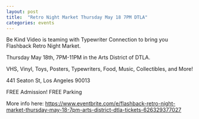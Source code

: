 ```yaml
---
layout: post
title:  "Retro Night Market Thursday May 18 7PM DTLA"
categories: events
---
```


Be Kind Video is teaming with Typewriter Connection to bring you Flashback Retro Night Market.

Thursday May 18th, 7PM-11PM in the Arts District of DTLA.

VHS, Vinyl, Toys, Posters, Typewriters, Food, Music, Collectibles, and More!

441 Seaton St, Los Angeles 90013

FREE Admission! FREE Parking

More info here: https://www.eventbrite.com/e/flashback-retro-night-market-thursday-may-18-7pm-arts-district-dtla-tickets-626329377027
